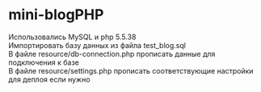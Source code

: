 # mini-blogPHP

Использовались MySQL и php 5.5.38  
Импортировать базу данных из файла test_blog.sql  
В файле resource/db-connection.php прописать данные для подключения к базе  
В файле resource/settings.php прописать соответствующие настройки для деплоя если нужно  
